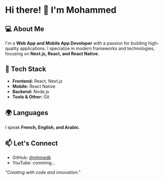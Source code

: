 # Hi there! 👋 I'm Mohammed

## 💻 About Me  
I'm a **Web App and Mobile App Developer** with a passion for building high-quality applications. I specialize in modern frameworks and technologies, focusing on **Next.js, React, and React Native**.  

## 🚀 Tech Stack  
- **Frontend:** React, Next.js  
- **Mobile:** React Native  
- **Backend:** Node.js  
- **Tools & Other:** Git  

## 🌍 Languages  
I speak **French, English, and Arabic**.  

## 📫 Let's Connect  
- GitHub: [@mhmedk](https://github.com/mhmedk/mhmedk)
- YouTube: comming...

_"Creating with code and innovation."_  
